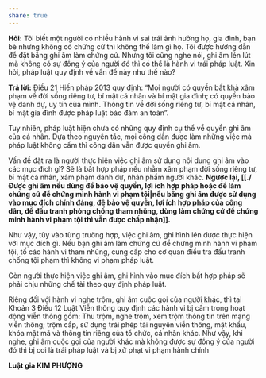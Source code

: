 ```yaml
---
share: true
---
```

**Hỏi:** Tôi biết một người có nhiều hành vi sai trái ảnh hưởng họ, gia đình, bạn bè nhưng không có chứng cứ thì không thể làm gì họ. Tôi được hướng dẫn để đặt băng ghi âm làm chứng cứ. Nhưng tôi cũng nghe nói, ghi âm lén lút mà không có sự đồng ý của người đó thì có thể là hành vi trái pháp luật. Xin hỏi, pháp luật quy định về vấn đề này như thế nào?

**Trả lời:** Điều 21 Hiến pháp 2013 quy định: “Mọi người có quyền bất khả xâm phạm về đời sống riêng tư, bí mật cá nhân và bí mật gia đình; có quyền bảo vệ danh dự, uy tín của mình. Thông tin về đời sống riêng tư, bí mật cá nhân, bí mật gia đình được pháp luật bảo đảm an toàn”.

Tuy nhiên, pháp luật hiện chưa có những quy định cụ thể về quyền ghi âm của cá nhân. Dựa theo nguyên tắc, mọi công dân được làm những việc mà pháp luật không cấm thì công dân vẫn được quyền ghi âm.

Vấn đề đặt ra là người thực hiện việc ghi âm sử dụng nội dung ghi âm vào các mục đích gì? Sẽ là bất hợp pháp nếu nhằm xâm phạm đời sống riêng tư, bí mật cá nhân, xâm phạm danh dự, nhân phẩm người khác. **Ngược lại, [[./Được ghi âm nếu dùng để bảo vệ quyền, lợi ích hợp pháp hoặc để làm chứng cứ để chứng minh hành vi phạm tội|nếu băng ghi âm được sử dụng vào mục đích chính đáng, để bảo vệ quyền, lợi ích hợp pháp của công dân, để đấu tranh phòng chống tham nhũng, dùng làm chứng cứ để chứng minh hành vi phạm tội thì vẫn được chấp nhận]].**

Như vậy, tùy vào từng trường hợp, việc ghi âm, ghi hình lén được thực hiện với mục đích gì. Nếu bạn ghi âm làm chứng cứ để chứng minh hành vi phạm tội, tố cáo hành vi tham nhũng, cung cấp cho cơ quan điều tra đấu tranh chống tội phạm thì không vi phạm pháp luật.

Còn người thực hiện việc ghi âm, ghi hình vào mục đích bất hợp pháp sẽ phải chịu những chế tài theo quy định pháp luật.

Riêng đối với hành vi nghe trộm, ghi âm cuộc gọi của người khác, thì tại Khoản 3 Điều 12 Luật Viễn thông quy định các hành vi bị cấm trong hoạt động viễn thông gồm: Thu trộm, nghe trộm, xem trộm thông tin trên mạng viễn thông; trộm cắp, sử dụng trái phép tài nguyên viễn thông, mật khẩu, khóa mật mã và thông tin riêng của tổ chức, cá nhân khác. Như vậy, khi nghe, ghi âm cuộc gọi của người khác mà không được sự đồng ý của người đó thì bị coi là trái pháp luật và bị xử phạt vi phạm hành chính

**Luật gia KIM PHƯỢNG**